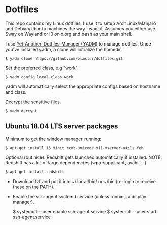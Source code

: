 # Dotfiles

This repo contains my Linux dotfiles. I use it to setup ArchLinux/Manjaro
and Debian/Ubuntu machines the way I want it. Assumes you either use Sway
on Wayland or i3 on x.org and bash as your main shell.

I use [Yet-Another-Dotfiles-Manager
(YADM)](https://thelocehiliosan.github.io/yadm/) to manage dotfiles. Once
you've installed yadm, a clone will initialize the homedir.

    $ yadm clone https://github.com/blastur/dotfiles.git

Set the preferred class, e.g "work".

    $ yadm config local.class work

yadm will automatically select the appropriate configs based on hostname
and class.

Decrypt the sensitive files.

	$ yadm decrypt

## Ubuntu 18.04 LTS server packages

Minimum to get the window manager running:

    $ apt-get install i3 xinit rxvt-unicode x11-xserver-utils feh

Optional (but nice). Redshift gets launched automatically if installed.
NOTE: Redshift has a lot of large dependencies (wpa-supplicant, avahi, ...)

    $ apt-get install redshift

* Download fzf and put it into ~/.local/bin/ or ~/bin (re-login to receive
these on the PATH).

* Enable the ssh-agent systemd service (unless running a display manager).

    $ systemctl --user enable ssh-agent.service
    $ systemctl --user start ssh-agent.service

